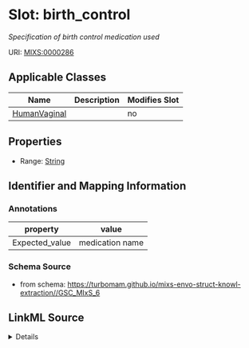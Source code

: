 # Slot: birth_control


_Specification of birth control medication used_



URI: [MIXS:0000286](https://w3id.org/mixs/0000286)



<!-- no inheritance hierarchy -->




## Applicable Classes

| Name | Description | Modifies Slot |
| --- | --- | --- |
[HumanVaginal](HumanVaginal.md) |  |  no  |







## Properties

* Range: [String](String.md)





## Identifier and Mapping Information





### Annotations

| property | value |
| --- | --- |
| Expected_value | medication name |



### Schema Source


* from schema: https://turbomam.github.io/mixs-envo-struct-knowl-extraction//GSC_MIxS_6




## LinkML Source

<details>
```yaml
name: birth_control
annotations:
  Expected_value:
    tag: Expected_value
    value: medication name
description: Specification of birth control medication used
title: birth control
from_schema: https://turbomam.github.io/mixs-envo-struct-knowl-extraction//GSC_MIxS_6
rank: 1000
string_serialization: '{text}'
slot_uri: MIXS:0000286
multivalued: false
alias: birth_control
domain_of:
- HumanVaginal
range: string
required: false
recommended: false

```
</details>